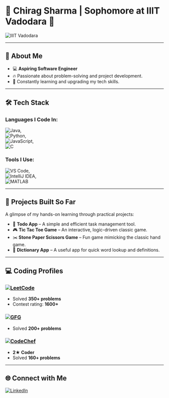 # 🌟 Chirag Sharma | Sophomore at IIIT Vadodara 🌟  
![IIIT Vadodara](https://img.shields.io/badge/IIIT-Vadodara-blue?style=flat-square)  

---

## 🚀 About Me  
- 💻 **Aspiring Software Engineer**  
- 🔥 Passionate about problem-solving and project development.  
- 🌱 Constantly learning and upgrading my tech skills.  

---

## 🛠️ Tech Stack  

### Languages I Code In:  
![Java](https://img.shields.io/badge/Java-ED8B00?style=for-the-badge&logo=java&logoColor=white),  
![Python](https://img.shields.io/badge/Python-3776AB?style=for-the-badge&logo=python&logoColor=white),  
![JavaScript](https://img.shields.io/badge/JavaScript-F7DF1E?style=for-the-badge&logo=javascript&logoColor=black),  
![C](https://img.shields.io/badge/C-00599C?style=for-the-badge&logo=c&logoColor=white)  

### Tools I Use:  
![VS Code](https://img.shields.io/badge/VS%20Code-0078D4?style=for-the-badge&logo=visual-studio-code&logoColor=white),  
![IntelliJ IDEA](https://img.shields.io/badge/IntelliJ%20IDEA-000000?style=for-the-badge&logo=intellij-idea&logoColor=white),  
![MATLAB](https://img.shields.io/badge/MATLAB-FF8000?style=for-the-badge&logo=mathworks&logoColor=white)  

---

## 🌟 Projects Built So Far  
A glimpse of my hands-on learning through practical projects:  
- 📝 **Todo App** – A simple and efficient task management tool.  
- 🎮 **Tic Tac Toe Game** – An interactive, logic-driven classic game.  
- ✂️ **Stone Paper Scissors Game** – Fun game mimicking the classic hand game.  
- 📖 **Dictionary App** – A useful app for quick word lookup and definitions.  

---

## 💻 Coding Profiles  
### [![LeetCode](https://img.shields.io/badge/LeetCode-FFA116?style=for-the-badge&logo=leetcode&logoColor=white)](https://leetcode.com/ImChirag/)  
- Solved **350+ problems**  
- Contest rating: **1600+**  

### [![GFG](https://img.shields.io/badge/GeeksforGeeks-0F9D58?style=for-the-badge&logo=geeksforgeeks&logoColor=white)](https://www.geeksforgeeks.org/user/chiragsharma24/)  
- Solved **200+ problems**  

### [![CodeChef](https://img.shields.io/badge/CodeChef-5B4638?style=for-the-badge&logo=codechef&logoColor=white)](https://www.codechef.com/users/chirag_045)  
- **2★ Coder**  
- Solved **160+ problems**  

---

## 🌐 Connect with Me  
[![LinkedIn](https://img.shields.io/badge/LinkedIn-0A66C2?style=for-the-badge&logo=linkedin&logoColor=white)](https://www.linkedin.com/in/chirag-sharma-365703226/)  
